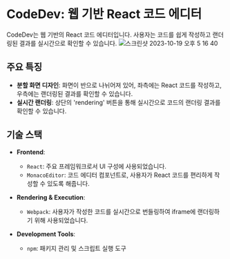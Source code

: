 # CodeDev: 웹 기반 React 코드 에디터

CodeDev는 웹 기반의 React 코드 에디터입니다. 사용자는 코드를 쉽게 작성하고 랜더링된 결과를 실시간으로 확인할 수 있습니다.
![스크린샷 2023-10-19 오후 5 16 40](https://github.com/oh-wonjune/CodeEditor-forWeb/assets/55135292/a5181388-ecf9-44cb-84b6-66d4ca0b9972)


## 주요 특징

- **분할 화면 디자인**: 화면이 반으로 나뉘어져 있어, 좌측에는 React 코드를 작성하고, 우측에는 랜더링된 결과를 확인할 수 있습니다.
- **실시간 랜더링**: 상단의 'rendering' 버튼을 통해 실시간으로 코드의 랜더링 결과를 확인할 수 있습니다.

## 기술 스택

- **Frontend**:
  - `React`: 주요 프레임워크로서 UI 구성에 사용되었습니다.
  - `MonacoEditor`: 코드 에디터 컴포넌트로, 사용자가 React 코드를 편리하게 작성할 수 있도록 해줍니다.

- **Rendering & Execution**:
  - `Webpack`: 사용자가 작성한 코드를 실시간으로 번들링하여 iframe에 랜더링하기 위해 사용되었습니다.
  
- **Development Tools**:
  - `npm`: 패키지 관리 및 스크립트 실행 도구
